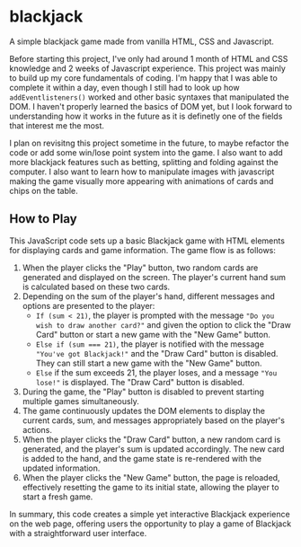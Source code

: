 # blackjack
 A simple blackjack game made from vanilla HTML, CSS and Javascript.

Before starting this project, I've only had around 1 month of HTML and CSS knowledge and 2 weeks of Javascript experience. This project was mainly to build up my core fundamentals of coding. I'm happy that I was able to complete it within a day, even though I still had to look up how `addEventlisteners()` worked and other basic syntaxes that manipulated the DOM. I haven't properly learned the basics of DOM yet, but I look forward to understanding how it works in the future as it is definetly one of the fields that interest me the most. 

I plan on revisitng this project sometime in the future, to maybe refactor the code or add some win/lose point system into the game. I also want to add more blackjack features such as betting, splitting and folding against the computer. I also want to learn how to manipulate images with javascript making the game visually more appearing with animations of cards and chips on the table.

## How to Play
This JavaScript code sets up a basic Blackjack game with HTML elements for displaying cards and game information. The game flow is as follows:
1. When the player clicks the "Play" button, two random cards are generated and displayed on the screen. The player's current hand sum is calculated based on these two cards.
2. Depending on the sum of the player's hand, different messages and options are presented to the player:
   - `If (sum < 21)`, the player is prompted with the message `"Do you wish to draw another card?"` and given the option to click the "Draw Card" button or start a new game with the "New Game" button.
   - `Else if (sum === 21)`, the player is notified with the message `"You've got Blackjack!"` and the "Draw Card" button is disabled. They can still start a new game with the "New Game" button.
   - `Else` if the sum exceeds 21, the player loses, and a message `"You lose!"` is displayed. The "Draw Card" button is disabled.
3. During the game, the "Play" button is disabled to prevent starting multiple games simultaneously.
4. The game continuously updates the DOM elements to display the current cards, sum, and messages appropriately based on the player's actions.
5. When the player clicks the "Draw Card" button, a new random card is generated, and the player's sum is updated accordingly. The new card is added to the hand, and the game state is re-rendered with the updated information.
6. When the player clicks the "New Game" button, the page is reloaded, effectively resetting the game to its initial state, allowing the player to start a fresh game.

 In summary, this code creates a simple yet interactive Blackjack experience on the web page, offering users the opportunity to play a game of Blackjack with a straightforward user interface.
